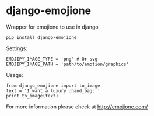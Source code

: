 # django-emojione
Wrapper for emojione to use in django

```
pip install django-emojione
```


Settings:
```
EMOJIPY_IMAGE_TYPE = 'png' # Or svg
EMOJIPY_IMAGE_PATH = 'path/to/emotion/graphics'
```

Usage:
```
from django_emojione import to_image
text = 'I want a luxury :hand_bag: '
print to_image(text)
```

For more information please check at http://emojione.com/
